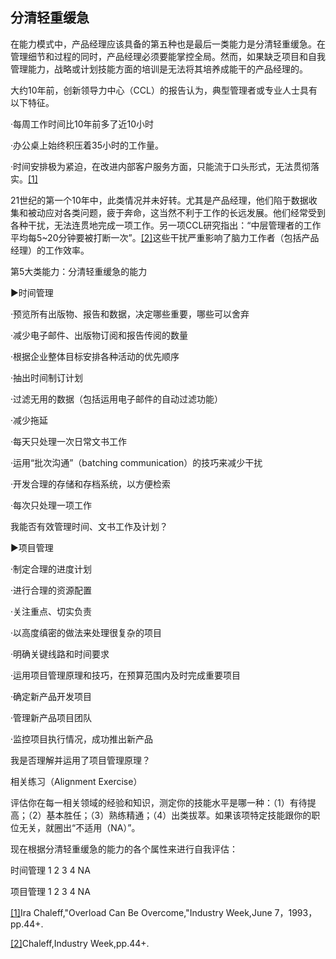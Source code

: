 ## 分清轻重缓急

在能力模式中，产品经理应该具备的第五种也是最后一类能力是分清轻重缓急。在管理细节和过程的同时，产品经理必须要能掌控全局。然而，如果缺乏项目和自我管理能力，战略或计划技能方面的培训是无法将其培养成能干的产品经理的。

大约10年前，创新领导力中心（CCL）的报告认为，典型管理者或专业人士具有以下特征。

·每周工作时间比10年前多了近10小时

·办公桌上始终积压着35小时的工作量。

·时间安排极为紧迫，在改进内部客户服务方面，只能流于口头形式，无法贯彻落实。[[1]](part0030.xhtml#ch1-back)

21世纪的第一个10年中，此类情况并未好转。尤其是产品经理，他们陷于数据收集和被动应对各类问题，疲于奔命，这当然不利于工作的长远发展。他们经常受到各种干扰，无法连贯地完成一项工作。另一项CCL研究指出：“中层管理者的工作平均每5~20分钟要被打断一次”。[[2]](part0030.xhtml#ch2-back)这些干扰严重影响了脑力工作者（包括产品经理）的工作效率。

第5大类能力：分清轻重缓急的能力

▶时间管理

·预览所有出版物、报告和数据，决定哪些重要，哪些可以舍弃

·减少电子邮件、出版物订阅和报告传阅的数量

·根据企业整体目标安排各种活动的优先顺序

·抽出时间制订计划

·过滤无用的数据（包括运用电子邮件的自动过滤功能）

·减少拖延

·每天只处理一次日常文书工作

·运用“批次沟通”（batching communication）的技巧来减少干扰

·开发合理的存储和存档系统，以方便检索

·每次只处理一项工作

我能否有效管理时间、文书工作及计划？

▶项目管理

·制定合理的进度计划

·进行合理的资源配置

·关注重点、切实负责

·以高度缜密的做法来处理很复杂的项目

·明确关键线路和时间要求

·运用项目管理原理和技巧，在预算范围内及时完成重要项目

·确定新产品开发项目

·管理新产品项目团队

·监控项目执行情况，成功推出新产品

我是否理解并运用了项目管理原理？

相关练习（Alignment Exercise）

评估你在每一相关领域的经验和知识，测定你的技能水平是哪一种：（1）有待提高；（2）基本胜任；（3）熟练精通；（4）出类拔萃。如果该项特定技能跟你的职位无关，就圈出“不适用（NA）”。

现在根据分清轻重缓急的能力的各个属性来进行自我评估：

时间管理 1 2 3 4 NA

项目管理 1 2 3 4 NA

[[1]](part0030.xhtml#ch1)Ira Chaleff,"Overload Can Be Overcome,"Industry Week,June 7，1993，pp.44+.

[[2]](part0030.xhtml#ch2)Chaleff,Industry Week,pp.44+.
